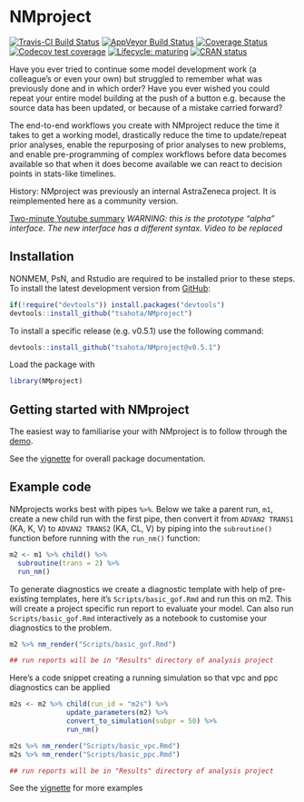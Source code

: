 
<!-- README.md is generated from README.Rmd. Please edit that file -->

# NMproject

<!-- badges: start -->

[![Travis-CI Build
Status](https://travis-ci.org/tsahota/NMproject.svg?branch=master)](https://travis-ci.org/tsahota/NMproject)
[![AppVeyor Build
Status](https://ci.appveyor.com/api/projects/status/github/tsahota/NMproject?branch=master&svg=true)](https://ci.appveyor.com/project/tsahota/NMproject)
[![Coverage
Status](https://coveralls.io/repos/github/tsahota/NMproject/badge.svg?branch=master)](https://coveralls.io/github/tsahota/NMproject?branch=master)
[![Codecov test
coverage](https://codecov.io/gh/tsahota/NMproject/branch/master/graph/badge.svg)](https://codecov.io/gh/tsahota/NMproject?branch=master)
[![Lifecycle:
maturing](https://img.shields.io/badge/lifecycle-maturing-blue.svg)](https://lifecycle.r-lib.org/articles/stages.html)
[![CRAN
status](https://www.r-pkg.org/badges/version/NMproject)](https://CRAN.R-project.org/package=NMproject)
<!-- badges: end -->

Have you ever tried to continue some model development work (a
colleague’s or even your own) but struggled to remember what was
previously done and in which order? Have you ever wished you could
repeat your entire model building at the push of a button e.g. because
the source data has been updated, or because of a mistake carried
forward?

The end-to-end workflows you create with NMproject reduce the time it
takes to get a working model, drastically reduce the time to
update/repeat prior analyses, enable the repurposing of prior analyses
to new problems, and enable pre-programming of complex workflows before
data becomes available so that when it does become available we can
react to decision points in stats-like timelines.

History: NMproject was previously an internal AstraZeneca project. It is
reimplemented here as a community version.

[Two-minute Youtube
summary](https://www.youtube.com/watch?v=b7oBb6QZub8) *WARNING: this is
the prototype “alpha” interface. The new interface has a different
syntax. Video to be replaced*

<!-- old pictures
<img src=https://user-images.githubusercontent.com/18026277/26879195-79b6f4c0-4b90-11e7-8228-01b117e64a12.png width=24.6% /><img src=https://user-images.githubusercontent.com/18026277/26879231-a046cfc0-4b90-11e7-9dbf-666086f32b9d.png width=24.5% /><img src=https://user-images.githubusercontent.com/18026277/26879238-a4a94fc0-4b90-11e7-8e8f-1b12a03f912d.png width=24.5% /><img src=https://user-images.githubusercontent.com/18026277/26879240-a7a53ebe-4b90-11e7-80fa-74bef643db29.png width=24.5% />
-->

## Installation

NONMEM, PsN, and Rstudio are required to be installed prior to these
steps. To install the latest development version from
[GitHub](https://github.com/):

``` r
if(!require("devtools")) install.packages("devtools")
devtools::install_github("tsahota/NMproject")
```

To install a specific release (e.g. v0.5.1) use the following command:

``` r
devtools::install_github("tsahota/NMproject@v0.5.1")
```

Load the package with

``` r
library(NMproject)
```

## Getting started with NMproject

The easiest way to familiarise your with NMproject is to follow through
the
[demo](https://tsahota.github.io/NMproject/articles/NMproject.html#demo-learn-by-doing-1).

See the
[vignette](https://tsahota.github.io/NMproject/articles/NMproject.html)
for overall package documentation.

## Example code

NMprojects works best with pipes `%>%`. Below we take a parent run,
`m1`, create a new child run with the first pipe, then convert it from
`ADVAN2 TRANS1` (KA, K, V) to `ADVAN2 TRANS2` (KA, CL, V) by piping into
the `subroutine()` function before running with the `run_nm()` function:

``` r
m2 <- m1 %>% child() %>%
  subroutine(trans = 2) %>%
  run_nm()
```

To generate diagnostics we create a diagnostic template with help of
pre-existing templates, here it’s `Scripts/basic_gof.Rmd` and run this
on m2. This will create a project specific run report to evaluate your
model. Can also run `Scripts/basic_gof.Rmd` interactively as a notebook
to customise your diagnostics to the problem.

``` r
m2 %>% nm_render("Scripts/basic_gof.Rmd")

## run reports will be in "Results" directory of analysis project
```

Here’s a code snippet creating a running simulation so that vpc and ppc
diagnostics can be applied

``` r
m2s <- m2 %>% child(run_id = "m2s") %>%
              update_parameters(m2) %>%
              convert_to_simulation(subpr = 50) %>%
              run_nm()

m2s %>% nm_render("Scripts/basic_vpc.Rmd")
m2s %>% nm_render("Scripts/basic_ppc.Rmd")

## run reports will be in "Results" directory of analysis project
```

See the
[vignette](https://tsahota.github.io/NMproject/articles/NMproject.html)
for more examples
